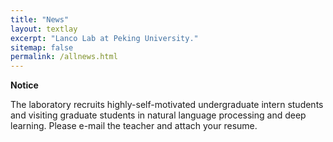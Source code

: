 ```yaml
---
title: "News"
layout: textlay
excerpt: "Lanco Lab at Peking University."
sitemap: false
permalink: /allnews.html
---
```



**Notice**

The laboratory recruits highly-self-motivated undergraduate intern students and visiting graduate students in natural language processing and deep learning. Please e-mail the teacher and attach your resume.

